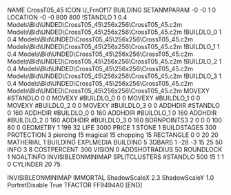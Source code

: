 NAME CrossT05_45
ICON U_FrnOf17
BUILDING
SETANMPARAM -0 -0 1 0
LOCATION -0 -0 800 800
!STANDLO      1 0.4 Models\Bld\UNDED\CrossT05_45\256x256\CrossT05_45.c2m Models\Bld\UNDED\CrossT05_45\256x256\CrossT05_45.c2m
!BUILDLO_0    1 0.4  Models\Bld\UNDED\CrossT05_45\256x256\CrossT05_45.c2m Models\Bld\UNDED\CrossT05_45\256x256\CrossT05_45.c2m
!BUILDLO_1    1 0.4  Models\Bld\UNDED\CrossT05_45\256x256\CrossT05_45.c2m Models\Bld\UNDED\CrossT05_45\256x256\CrossT05_45.c2m
!BUILDLO_2    1 0.4  Models\Bld\UNDED\CrossT05_45\256x256\CrossT05_45.c2m Models\Bld\UNDED\CrossT05_45\256x256\CrossT05_45.c2m
!BUILDLO_3    1 0.4  Models\Bld\UNDED\CrossT05_45\256x256\CrossT05_45.c2m Models\Bld\UNDED\CrossT05_45\256x256\CrossT05_45.c2m
MOVEXY #STANDLO    0 0
MOVEXY #BUILDLO_0  0 0
MOVEXY #BUILDLO_1  0 0
MOVEXY #BUILDLO_2  0 0
MOVEXY #BUILDLO_3  0 0
ADDHDIR #STANDLO 0 160
ADDHDIR #BUILDLO_0 0 160
ADDHDIR #BUILDLO_1 0 160
ADDHDIR #BUILDLO_2 0 160
ADDHDIR #BUILDLO_3 0 160
BORNPOINTS3 2 0 0 0 100 80 0
GEOMETRY 1 199 32
LIFE     3000
PRICE 1 STONE 1
BUILDSTAGES 300
PROTECTION 3 piercing 15 magical 15 chopping 15
RECTANGLE 0 0 20 20
MATHERIAL 1 BUILDING
EXPLMEDIA BUILDING 5
3DBARS 1 -28 -3 15 25 50
INFO 3 8
COSTPERCENT 300
VISION 0
ADDSHOTRADIUS 50
ROUNDLOCK 1
NOALTINFO
INVISIBLEONMINIMAP
SPLITCLUSTERS #STANDLO 500 15 1 1 0
CYLINDER 20 75

INVISIBLEONMINIMAP
IMMORTAL
ShadowScaleX 2.3
ShadowScaleY 1.0
PortretDisable True
TFACTOR FF9494A0
[END]
